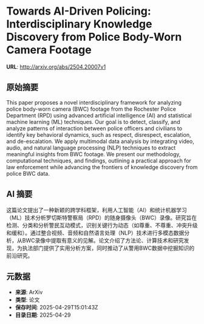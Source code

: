 # Towards AI-Driven Policing: Interdisciplinary Knowledge Discovery from Police Body-Worn Camera Footage

**URL**: http://arxiv.org/abs/2504.20007v1

## 原始摘要

This paper proposes a novel interdisciplinary framework for analyzing police
body-worn camera (BWC) footage from the Rochester Police Department (RPD) using
advanced artificial intelligence (AI) and statistical machine learning (ML)
techniques. Our goal is to detect, classify, and analyze patterns of
interaction between police officers and civilians to identify key behavioral
dynamics, such as respect, disrespect, escalation, and de-escalation. We apply
multimodal data analysis by integrating video, audio, and natural language
processing (NLP) techniques to extract meaningful insights from BWC footage. We
present our methodology, computational techniques, and findings, outlining a
practical approach for law enforcement while advancing the frontiers of
knowledge discovery from police BWC data.


## AI 摘要

这篇论文提出了一种新颖的跨学科框架，利用人工智能（AI）和统计机器学习（ML）技术分析罗切斯特警察局（RPD）的随身摄像头（BWC）录像。研究旨在检测、分类和分析警民互动模式，识别关键行为动态（如尊重、不尊重、冲突升级和缓和）。通过整合视频、音频和自然语言处理（NLP）技术进行多模态数据分析，从BWC录像中提取有意义的见解。论文介绍了方法论、计算技术和研究发现，为执法部门提供了实用分析方案，同时推动了从警用BWC数据中挖掘知识的前沿研究。

## 元数据

- **来源**: ArXiv
- **类型**: 论文
- **保存时间**: 2025-04-29T15:01:43Z
- **目录日期**: 2025-04-29
